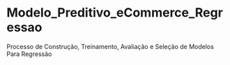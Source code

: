 # Modelo_Preditivo_eCommerce_Regressao
Processo de Construção, Treinamento, Avaliação e Seleção de Modelos Para Regressão
